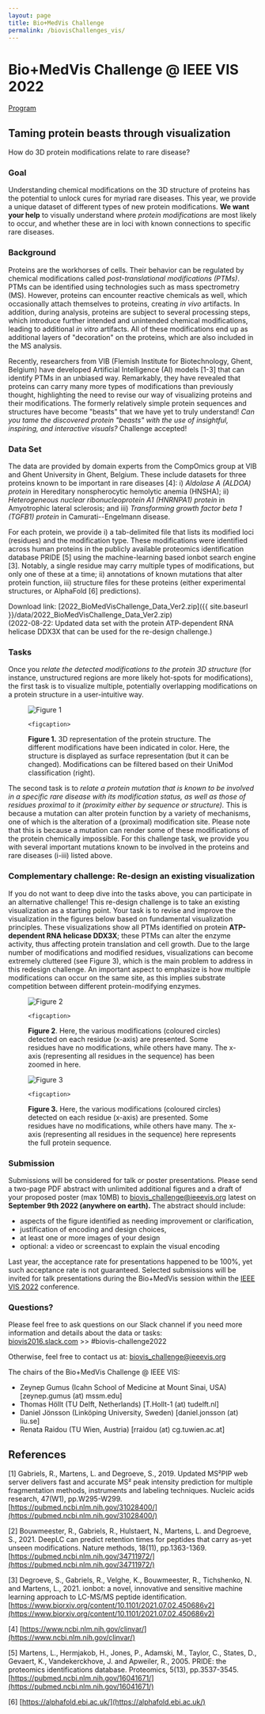 ```yaml
---
layout: page
title: Bio+MedVis Challenge
permalink: /biovisChallenges_vis/
---
```


# Bio+MedVis Challenge @ IEEE VIS 2022

[Program](../program_ieee)

## Taming protein beasts through visualization

How do 3D protein modifications relate to rare disease?

### Goal

Understanding chemical modifications on the 3D structure of proteins has
the potential to unlock cures for myriad rare diseases. This year, we
provide a unique dataset of different types of new protein
modifications. **We want your help** to visually understand where
_protein modifications_ are most likely to occur, and whether these are
in loci with known connections to specific rare diseases.

### Background

Proteins are the workhorses of cells. Their behavior can be regulated by
chemical modifications called _post-translational modifications (PTMs)_.
PTMs can be identified using technologies such as mass spectrometry
(MS). However, proteins can encounter reactive chemicals as well, which
occasionally attach themselves to proteins, creating _in vivo_
artifacts. In addition, during analysis, proteins are subject to several
processing steps, which introduce further intended and unintended
chemical modifications, leading to additional _in vitro_ artifacts. All
of these modifications end up as additional layers of "decoration" on
the proteins, which are also included in the MS analysis.

Recently, researchers from VIB (Flemish Institute for Biotechnology,
Ghent, Belgium) have developed Artificial Intelligence (AI) models
\[1-3\] that can identify PTMs in an unbiased way. Remarkably, they have
revealed that proteins can carry many more types of modifications than
previously thought, highlighting the need to revise our way of
visualizing proteins and their modifications. The formerly relatively
simple protein sequences and structures have become "beasts" that we
have yet to truly understand! _Can you tame the discovered protein
"beasts" with the use of insightful, inspiring, and interactive
visuals?_ Challenge accepted!

### Data Set

The data are provided by domain experts from the CompOmics group at VIB
and Ghent University in Ghent, Belgium. These include datasets for three
proteins known to be important in rare diseases \[4\]: i) _Aldolase A
(ALDOA) protein_ in Hereditary nonspherocytic hemolytic anemia (HNSHA);
ii) _Heterogeneous nuclear ribonucleoprotein A1 (HNRNPA1)_ _protein_ in
Amyotrophic lateral sclerosis; and iii) _Transforming growth factor beta
1 (TGFB1)_ _protein_ in Camurati--Engelmann disease.

For each protein, we provide i) a tab-delimited file that lists its
modified loci (residues) and the modification type. These modifications
were identified across human proteins in the publicly available
proteomics identification database PRIDE \[5\] using the
machine-learning based ionbot search engine \[3\]. Notably, a single
residue may carry multiple types of modifications, but only one of these
at a time; ii) annotations of known mutations that alter protein
function, iii) structure files for these proteins (either experimental
structures, or AlphaFold \[6\] predictions).

Download link: [2022_BioMedVisChallenge_Data_Ver2.zip]({{ site.baseurl }}/data/2022_BioMedVisChallenge_Data_Ver2.zip)  
(2022-08-22: Updated data set with the protein ATP-dependent RNA helicase DDX3X that can be used for the re-design
challenge.)

### Tasks

Once you _relate the detected modifications to the protein 3D structure_
(for instance, unstructured regions are more likely hot-spots for
modifications), the first task is to visualize multiple, potentially
overlapping modifications on a protein structure in a user-intuitive
way.

<figure>
    <img src="../images/biovis-challenge/fig1.png" alt="Figure 1">

    <figcaption>

<strong>Figure 1.</strong> 3D representation of the protein structure. The different
modifications have been indicated in color. Here, the structure is
displayed as surface representation (but it can be changed).
Modifications can be filtered based on their UniMod classification
(right).

</figcaption>

</figure>

The second task is to _relate a protein mutation that is known to be
involved in a specific rare disease with its modification status, as
well as those of residues proximal to it (proximity either by sequence
or structure)._ This is because a mutation can alter protein function by
a variety of mechanisms, one of which is the alteration of a (proximal)
modification site. Please note that this is because a mutation can
render some of these modifications of the protein chemically impossible.
For this challenge task, we provide you with several important mutations
known to be involved in the proteins and rare diseases (i-iii) listed
above.

### Complementary challenge: Re-design an existing visualization

If you do not want to deep dive into the tasks above, you can participate in an
alternative challenge! This re-design challenge is to take an existing
visualization as a starting point. Your task is to revise and improve the
visualization in the figures below based on fundamental visualization
principles. These visualizations show all PTMs identified on protein
**ATP-dependent RNA helicase DDX3X**; these PTMs can alter the enzyme activity,
thus affecting protein translation and cell growth. Due to the large number of
modifications and modified residues, visualizations can become extremely
cluttered (see Figure 3), which is the main problem to address in this redesign
challenge. An important aspect to emphasize is how multiple modifications can
occur on the same site, as this implies substrate competition between different
protein-modifying enzymes.

<figure>
    <img src="../images/biovis-challenge/fig2.png" alt="Figure 2">

    <figcaption>

<strong>Figure 2</strong>. Here, the various modifications (coloured circles)
detected on each residue (x-axis) are presented. Some residues have no
modifications, while others have many. The x-axis (representing all
residues in the sequence) has been zoomed in here.

</figcaption>

</figure>

<figure>
    <img src="../images/biovis-challenge/fig3.png" alt="Figure 3">

    <figcaption>

<strong>Figure 3.</strong> Here, the various modifications (coloured circles)
detected on each residue (x-axis) are presented. Some residues have no
modifications, while others have many. The x-axis (representing all
residues in the sequence) here represents the full protein sequence.

</figcaption>

</figure>

### Submission

Submissions will be considered for talk or poster presentations. Please
send a two-page PDF abstract with unlimited additional figures and a
draft of your proposed poster (max 10MB) to biovis_challenge@ieeevis.org
latest on **September 9th 2022 (anywhere on earth).** The abstract
should include:

-   aspects of the figure identified as needing improvement or clarification,
-   justification of encoding and design choices,
-   at least one or more images of your design
-   optional: a video or screencast to explain the visual encoding

Last year, the acceptance rate for presentations happened to be 100%,
yet such acceptance rate is not guaranteed. Selected submissions will be
invited for talk presentations during the Bio+MedVis session within the
[IEEE VIS 2022](http://ieeevis.org/) conference.

### Questions?

Please feel free to ask questions on our Slack channel if you need more
information and details about the data or tasks:  
[biovis2016.slack.com](https://biovis2016.slack.com/) >> #biovis-challenge2022

Otherwise, feel free to contact us at: [biovis_challenge@ieeevis.org](biovis_challenge@ieeevis.org)

The chairs of the Bio+MedVis Challenge @ IEEE VIS:

-   Zeynep Gumus (Icahn School of Medicine at Mount Sinai, USA) [zeynep.gumus (at) mssm.edu]
-   Thomas Höllt (TU Delft, Netherlands) [T.Hollt-1 (at) tudelft.nl]
-   Daniel Jönsson (Linköping University, Sweden) [daniel.jonsson (at) liu.se]
-   Renata Raidou (TU Wien, Austria) [rraidou (at) cg.tuwien.ac.at]

## References

\[1\] Gabriels, R., Martens, L. and Degroeve, S., 2019. Updated MS²PIP
web server delivers fast and accurate MS² peak intensity prediction for
multiple fragmentation methods, instruments and labeling techniques.
Nucleic acids research, 47(W1), pp.W295-W299.
[https://pubmed.ncbi.nlm.nih.gov/31028400/](https://pubmed.ncbi.nlm.nih.gov/31028400/)

\[2\] Bouwmeester, R., Gabriels, R., Hulstaert, N., Martens, L. and
Degroeve, S., 2021. DeepLC can predict retention times for peptides that
carry as-yet unseen modifications. Nature methods, 18(11), pp.1363-1369.
[https://pubmed.ncbi.nlm.nih.gov/34711972/](https://pubmed.ncbi.nlm.nih.gov/34711972/)

\[3\] Degroeve, S., Gabriels, R., Velghe, K., Bouwmeester, R.,
Tichshenko, N. and Martens, L., 2021. ionbot: a novel, innovative and
sensitive machine learning approach to LC-MS/MS peptide identification.
[https://www.biorxiv.org/content/10.1101/2021.07.02.450686v2](https://www.biorxiv.org/content/10.1101/2021.07.02.450686v2)

\[4\]
[https://www.ncbi.nlm.nih.gov/clinvar/](https://www.ncbi.nlm.nih.gov/clinvar/)

\[5\] Martens, L., Hermjakob, H., Jones, P., Adamski, M., Taylor, C.,
States, D., Gevaert, K., Vandekerckhove, J. and Apweiler, R., 2005.
PRIDE: the proteomics identifications database. Proteomics, 5(13),
pp.3537-3545.
[https://pubmed.ncbi.nlm.nih.gov/16041671/](https://pubmed.ncbi.nlm.nih.gov/16041671/)

\[6\]
[https://alphafold.ebi.ac.uk/](https://alphafold.ebi.ac.uk/)
